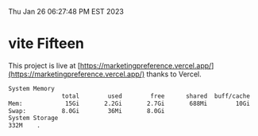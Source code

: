Thu Jan 26 06:27:48 PM EST 2023

# vite Fifteen


This project is live at [https://marketingpreference.vercel.app/](https://marketingpreference.vercel.app/) thanks to Vercel.

```bash
System Memory
               total        used        free      shared  buff/cache   available
Mem:            15Gi       2.2Gi       2.7Gi       688Mi        10Gi        12Gi
Swap:          8.0Gi        36Mi       8.0Gi
System Storage
332M	.
```
